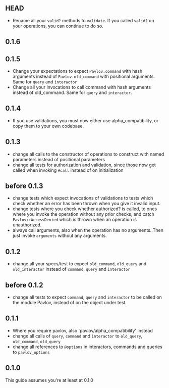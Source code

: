 ## HEAD

* Rename all your `valid?` methods to `validate`. If you called `valid?` on your operations, you can continue to do so.

## 0.1.6


## 0.1.5

* Change your expectations to expect `Pavlov.command` with hash arguments instead of `Pavlov.old_command` with positional arguments. Same for `query` and `interactor`
* Change all your invocations to call command with hash arguments instead of old_command. Same for `query` and `interactor`.

## 0.1.4

* If you use validations, you must now either use alpha_compatibility, or copy them to your own codebase.

## 0.1.3

* change all calls to the constructor of operations to construct with named parameters instead of positional parameters
* change all tests for authorization and validation, since those now get called when invoking `#call` instead of on initialization

## before 0.1.3

* change tests which expect invocations of validations to tests which check whether an error has been thrown when you give it invalid input.
* change tests where you check whether authorized? is called, to ones where you invoke the operation without any prior checks, and catch `Pavlov::AccessDenied` which is thrown when an operation is unauthorized.
* always call arguments, also when the operation has no arguments. Then just invoke `arguments` without any arguments.

## 0.1.2

* change all your specs/test to expect `old_command`, `old_query` and `old_interactor` instead of `command`, `query` and `interactor`

## before 0.1.2

* change all tests to expect `command`, `query` and `interactor` to be called on the module Pavlov, instead of on the object under test.

## 0.1.1

* Where you require pavlov, also 'pavlov/alpha_compatibility' instead
* change all calls of `query`, `command` and `interactor` to `old_query`, `old_command`, `old_query`
* change all references to `@options` in interactors, commands and queries to `pavlov_options`

## 0.1.0

This guide assumes you're at least at 0.1.0
